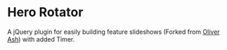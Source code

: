 # Hero Rotator

A jQuery plugin for easily building feature slideshows (Forked from [Oliver Ash](https://github.com/OliverJAsh/HeroRotator)) with added Timer.